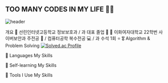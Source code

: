## TOO MANY CODES IN MY LIFE 😵‍💫

![header](https://capsule-render.vercel.app/api?type=wave&color=auto&height=300&section=header&text=HOHOHO&fontSize=90)

개요
🎒 선린인터넷고등학교 정보보호과 / 과 대표 졸업 🥇
🐥 이화여자대학교 22학번 사이버보안과 주전공 🔐 / 컴퓨터공학 복수전공 💻 / 과 수석 1회 ⭐
🎖 Algorithm & Problem Solving
[![Solved.ac Profile](http://mazassumnida.wtf/api/generate_badge?boj=pawken)](https://solved.ac/pawken)

👾 Languages
My Skills

🌱 Self-learning
My Skills

🔩 Tools I Use
My Skills



<!--
**cabege/cabege** is a ✨ _special_ ✨ repository because its `README.md` (this file) appears on your GitHub profile.

Here are some ideas to get you started:

- 🔭 I’m currently working on ...
- 🌱 I’m currently learning ...
- 👯 I’m looking to collaborate on ...
- 🤔 I’m looking for help with ...
- 💬 Ask me about ...
- 📫 How to reach me: ...
- 😄 Pronouns: ...
- ⚡ Fun fact: ...
-->
